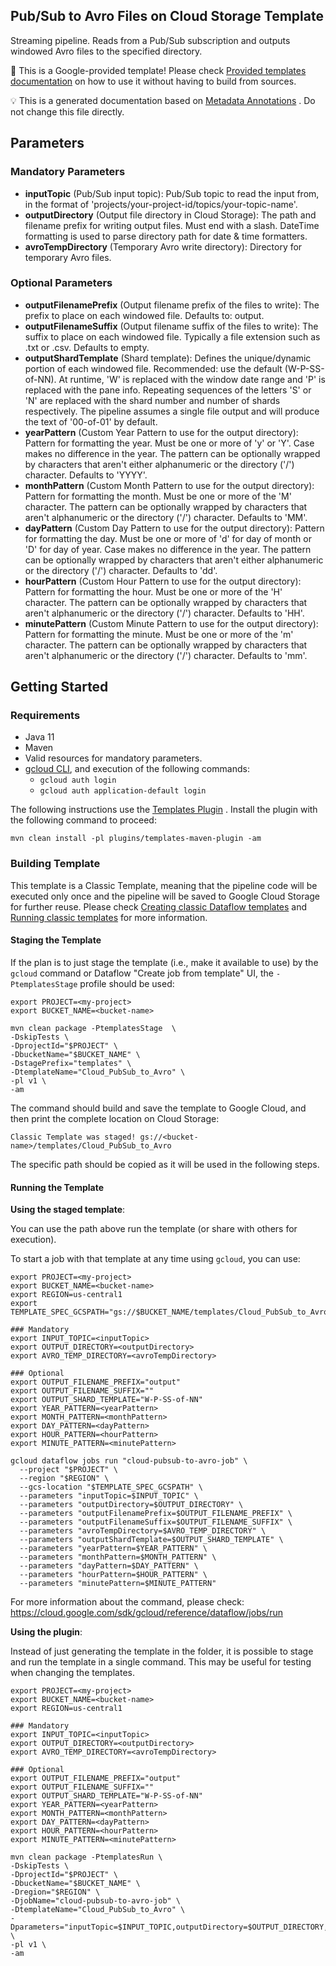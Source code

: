 Pub/Sub to Avro Files on Cloud Storage Template
---
Streaming pipeline. Reads from a Pub/Sub subscription and outputs windowed Avro files to the specified directory.

:memo: This is a Google-provided template! Please
check [Provided templates documentation](https://cloud.google.com/dataflow/docs/guides/templates/provided/pubsub-to-avro)
on how to use it without having to build from sources.

:bulb: This is a generated documentation based
on [Metadata Annotations](https://github.com/GoogleCloudPlatform/DataflowTemplates#metadata-annotations)
. Do not change this file directly.

## Parameters

### Mandatory Parameters

* **inputTopic** (Pub/Sub input topic): Pub/Sub topic to read the input from, in the format of 'projects/your-project-id/topics/your-topic-name'.
* **outputDirectory** (Output file directory in Cloud Storage): The path and filename prefix for writing output files. Must end with a slash. DateTime formatting is used to parse directory path for date & time formatters.
* **avroTempDirectory** (Temporary Avro write directory): Directory for temporary Avro files.

### Optional Parameters

* **outputFilenamePrefix** (Output filename prefix of the files to write): The prefix to place on each windowed file. Defaults to: output.
* **outputFilenameSuffix** (Output filename suffix of the files to write): The suffix to place on each windowed file. Typically a file extension such as .txt or .csv. Defaults to empty.
* **outputShardTemplate** (Shard template): Defines the unique/dynamic portion of each windowed file. Recommended: use the default (W-P-SS-of-NN). At runtime, 'W' is replaced with the window date range and 'P' is replaced with the pane info. Repeating sequences of the letters 'S' or 'N' are replaced with the shard number and number of shards respectively. The pipeline assumes a single file output and will produce the text of '00-of-01' by default.
* **yearPattern** (Custom Year Pattern to use for the output directory): Pattern for formatting the year. Must be one or more of 'y' or 'Y'. Case makes no difference in the year. The pattern can be optionally wrapped by characters that aren't either alphanumeric or the directory ('/') character. Defaults to 'YYYY'.
* **monthPattern** (Custom Month Pattern to use for the output directory): Pattern for formatting the month. Must be one or more of the 'M' character. The pattern can be optionally wrapped by characters that aren't alphanumeric or the directory ('/') character. Defaults to 'MM'.
* **dayPattern** (Custom Day Pattern to use for the output directory): Pattern for formatting the day. Must be one or more of 'd' for day of month or 'D' for day of year. Case makes no difference in the year. The pattern can be optionally wrapped by characters that aren't either alphanumeric or the directory ('/') character. Defaults to 'dd'.
* **hourPattern** (Custom Hour Pattern to use for the output directory): Pattern for formatting the hour. Must be one or more of the 'H' character. The pattern can be optionally wrapped by characters that aren't alphanumeric or the directory ('/') character. Defaults to 'HH'.
* **minutePattern** (Custom Minute Pattern to use for the output directory): Pattern for formatting the minute. Must be one or more of the 'm' character. The pattern can be optionally wrapped by characters that aren't alphanumeric or the directory ('/') character. Defaults to 'mm'.

## Getting Started

### Requirements

* Java 11
* Maven
* Valid resources for mandatory parameters.
* [gcloud CLI](https://cloud.google.com/sdk/gcloud), and execution of the
  following commands:
    * `gcloud auth login`
    * `gcloud auth application-default login`

The following instructions use the
[Templates Plugin](https://github.com/GoogleCloudPlatform/DataflowTemplates#templates-plugin)
. Install the plugin with the following command to proceed:

```shell
mvn clean install -pl plugins/templates-maven-plugin -am
```

### Building Template

This template is a Classic Template, meaning that the pipeline code will be
executed only once and the pipeline will be saved to Google Cloud Storage for
further reuse. Please check [Creating classic Dataflow templates](https://cloud.google.com/dataflow/docs/guides/templates/creating-templates)
and [Running classic templates](https://cloud.google.com/dataflow/docs/guides/templates/running-templates)
for more information.

#### Staging the Template

If the plan is to just stage the template (i.e., make it available to use) by
the `gcloud` command or Dataflow "Create job from template" UI,
the `-PtemplatesStage` profile should be used:

```shell
export PROJECT=<my-project>
export BUCKET_NAME=<bucket-name>

mvn clean package -PtemplatesStage  \
-DskipTests \
-DprojectId="$PROJECT" \
-DbucketName="$BUCKET_NAME" \
-DstagePrefix="templates" \
-DtemplateName="Cloud_PubSub_to_Avro" \
-pl v1 \
-am
```

The command should build and save the template to Google Cloud, and then print
the complete location on Cloud Storage:

```
Classic Template was staged! gs://<bucket-name>/templates/Cloud_PubSub_to_Avro
```

The specific path should be copied as it will be used in the following steps.

#### Running the Template

**Using the staged template**:

You can use the path above run the template (or share with others for execution).

To start a job with that template at any time using `gcloud`, you can use:

```shell
export PROJECT=<my-project>
export BUCKET_NAME=<bucket-name>
export REGION=us-central1
export TEMPLATE_SPEC_GCSPATH="gs://$BUCKET_NAME/templates/Cloud_PubSub_to_Avro"

### Mandatory
export INPUT_TOPIC=<inputTopic>
export OUTPUT_DIRECTORY=<outputDirectory>
export AVRO_TEMP_DIRECTORY=<avroTempDirectory>

### Optional
export OUTPUT_FILENAME_PREFIX="output"
export OUTPUT_FILENAME_SUFFIX=""
export OUTPUT_SHARD_TEMPLATE="W-P-SS-of-NN"
export YEAR_PATTERN=<yearPattern>
export MONTH_PATTERN=<monthPattern>
export DAY_PATTERN=<dayPattern>
export HOUR_PATTERN=<hourPattern>
export MINUTE_PATTERN=<minutePattern>

gcloud dataflow jobs run "cloud-pubsub-to-avro-job" \
  --project "$PROJECT" \
  --region "$REGION" \
  --gcs-location "$TEMPLATE_SPEC_GCSPATH" \
  --parameters "inputTopic=$INPUT_TOPIC" \
  --parameters "outputDirectory=$OUTPUT_DIRECTORY" \
  --parameters "outputFilenamePrefix=$OUTPUT_FILENAME_PREFIX" \
  --parameters "outputFilenameSuffix=$OUTPUT_FILENAME_SUFFIX" \
  --parameters "avroTempDirectory=$AVRO_TEMP_DIRECTORY" \
  --parameters "outputShardTemplate=$OUTPUT_SHARD_TEMPLATE" \
  --parameters "yearPattern=$YEAR_PATTERN" \
  --parameters "monthPattern=$MONTH_PATTERN" \
  --parameters "dayPattern=$DAY_PATTERN" \
  --parameters "hourPattern=$HOUR_PATTERN" \
  --parameters "minutePattern=$MINUTE_PATTERN"
```

For more information about the command, please check:
https://cloud.google.com/sdk/gcloud/reference/dataflow/jobs/run


**Using the plugin**:

Instead of just generating the template in the folder, it is possible to stage
and run the template in a single command. This may be useful for testing when
changing the templates.

```shell
export PROJECT=<my-project>
export BUCKET_NAME=<bucket-name>
export REGION=us-central1

### Mandatory
export INPUT_TOPIC=<inputTopic>
export OUTPUT_DIRECTORY=<outputDirectory>
export AVRO_TEMP_DIRECTORY=<avroTempDirectory>

### Optional
export OUTPUT_FILENAME_PREFIX="output"
export OUTPUT_FILENAME_SUFFIX=""
export OUTPUT_SHARD_TEMPLATE="W-P-SS-of-NN"
export YEAR_PATTERN=<yearPattern>
export MONTH_PATTERN=<monthPattern>
export DAY_PATTERN=<dayPattern>
export HOUR_PATTERN=<hourPattern>
export MINUTE_PATTERN=<minutePattern>

mvn clean package -PtemplatesRun \
-DskipTests \
-DprojectId="$PROJECT" \
-DbucketName="$BUCKET_NAME" \
-Dregion="$REGION" \
-DjobName="cloud-pubsub-to-avro-job" \
-DtemplateName="Cloud_PubSub_to_Avro" \
-Dparameters="inputTopic=$INPUT_TOPIC,outputDirectory=$OUTPUT_DIRECTORY,outputFilenamePrefix=$OUTPUT_FILENAME_PREFIX,outputFilenameSuffix=$OUTPUT_FILENAME_SUFFIX,avroTempDirectory=$AVRO_TEMP_DIRECTORY,outputShardTemplate=$OUTPUT_SHARD_TEMPLATE,yearPattern=$YEAR_PATTERN,monthPattern=$MONTH_PATTERN,dayPattern=$DAY_PATTERN,hourPattern=$HOUR_PATTERN,minutePattern=$MINUTE_PATTERN" \
-pl v1 \
-am
```
